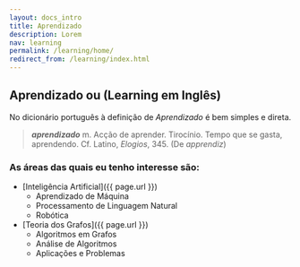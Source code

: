 ```yaml
---
layout: docs_intro
title: Aprendizado
description: Lorem
nav: learning
permalink: /learning/home/
redirect_from: /learning/index.html
---
```


##  Aprendizado ou (Learning em Inglês)

No dicionário português à definição de *Aprendizado* é bem simples e direta.

>***aprendizado*** m. Acção de aprender. Tirocínio. Tempo que se gasta, aprendendo. Cf. Latino, *Elogios*, 345. (De *apprendiz*)



### As áreas das quais eu tenho interesse são:

- [Inteligência Artificial]({{ page.url }})
	- Aprendizado de Máquina
	- Processamento de Linguagem Natural
	- Robótica
- [Teoria dos Grafos]({{ page.url }})
	- Algoritmos em Grafos
	- Análise de Algoritmos
	- Aplicações e Problemas

